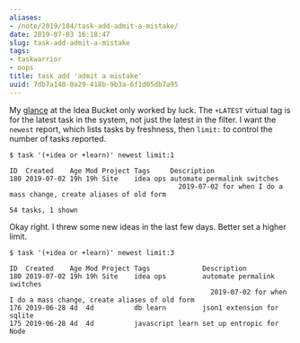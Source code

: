 ```yaml
---
aliases:
- /note/2019/184/task-add-admit-a-mistake/
date: 2019-07-03 16:18:47
slug: task-add-admit-a-mistake
tags:
- taskwarrior
- oops
title: task add 'admit a mistake'
uuid: 7db7a148-0a29-418b-9b3a-6f1d05db7a95
---
```


My [glance][] at the Idea Bucket only worked by luck. The `+LATEST` virtual tag
is for the latest task in the system, not just the latest in the filter. I want
the `newest` report, which lists tasks by freshness, then `limit:` to control
the number of tasks reported.

[glance]: /note/2019/06/checking-in-on-my-idea-bucket/

```
$ task '(+idea or +learn)' newest limit:1

ID  Created    Age Mod Project Tags     Description
180 2019-07-02 19h 19h Site    idea ops automate permalink switches
                                          2019-07-02 for when I do a mass change, create aliases of old form

54 tasks, 1 shown
```

Okay right. I threw some new ideas in the last few days. Better set a higher
limit.

```
$ task '(+idea or +learn)' newest limit:3

ID  Created    Age Mod Project Tags             Description
180 2019-07-02 19h 19h Site    idea ops         automate permalink switches
                                                  2019-07-02 for when I do a mass change, create aliases of old form
176 2019-06-28 4d  4d          db learn         json1 extension for sqlite
175 2019-06-28 4d  4d          javascript learn set up entropic for Node
```